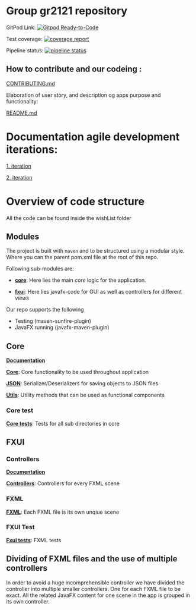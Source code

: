 # Group gr2121 repository

GitPod Link: [![Gitpod Ready-to-Code](https://img.shields.io/badge/Gitpod-Ready--to--Code-blue?logo=gitpod)](https://gitpod.stud.ntnu.no/#https://gitlab.stud.idi.ntnu.no/it1901/groups-2021/gr2121/gr2121)

Test coverage: 
[![coverage report](https://gitlab.stud.idi.ntnu.no/it1901/groups-2021/gr2121/gr2121/badges/master/coverage.svg)](https://gitlab.stud.idi.ntnu.no/it1901/groups-2021/gr2121/gr2121/-/commits/master)

Pipeline status: 
[![pipeline status](https://gitlab.stud.idi.ntnu.no/it1901/groups-2021/gr2121/gr2121/badges/master/pipeline.svg)](https://gitlab.stud.idi.ntnu.no/it1901/groups-2021/gr2121/gr2121/-/commits/master)



## How to contribute and our codeing :

[CONTRIBUTING.md](CONTRIBUTING.md)

Elaboration of user story, and description og apps purpose and functionality:

[README.md](wishList/core/src/README.md)



# Documentation agile development iterations:

[1. iteration](docs/release1/README.md)

[2. iteration](docs/release2/README.md)


# Overview of code structure

All the code can be found inside the wishList folder

## Modules

The project is built with `maven` and to be structured using a modular style. Where you can the parent pom.xml file at the root of this repo.

Following sub-modules are:

- [**core**](wishList/core): Here lies the main _core_ logic for the application.

- [**fxui**](wishList/fxui): Here lies javafx-code for GUI as well as controllers for different _views_

Our repo supports the following

- Testing (maven-sunfire-plugin)
- JavaFX running (javafx-maven-plugin)


## Core

[**Documentation**](./wishList/core/src)

[**Core**](./wishList/core/src/main/java/wishList/core): Core functionality to be used throughout application

[**JSON**](./wishList/core/src/main/java/wishList/json): Serializer/Deserializers for saving objects to JSON files

[**Utils**](./wishList/core/src/main/java/wishList/utils): Utility methods that can be used as functional components

### Core test

[**Core tests**](./wishList/core/src/test/java/wishList): Tests for all sub directories in core


## FXUI

### Controllers
[**Documentation**](./wishList/fxui/src)

[**Controllers**](./wishList/fxui/src/main/java/wishList/ui): Controllers for every FXML scene

### FXML

[**FXML**](./wishList/fxui/src/main/resources/wishList/ui): Each FXML file is its own unqiue scene

### FXUI Test
[**Fxui tests**](./wishList/fxui/src/test/java/wishList): FXML tests


## Dividing of FXML files and the use of multiple controllers

In order to avoid a huge incomprehensible controller we have divided the controller into multiple smaller controllers. One for each FXML file to be exact. All the related JavaFX content for one scene in the app is grouped in its own controller.
